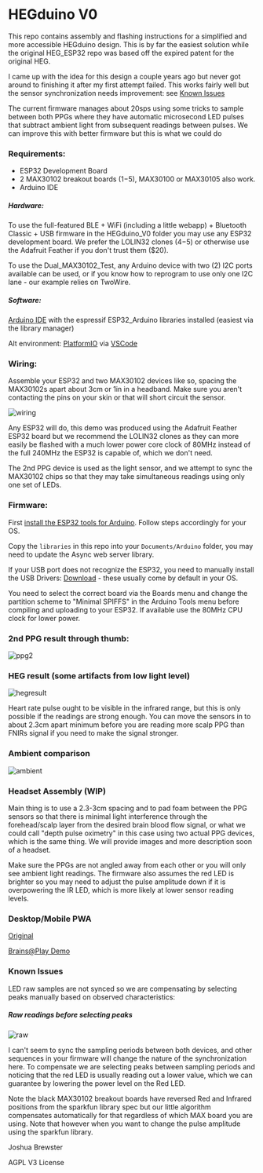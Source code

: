 # HEGduino V0

This repo contains assembly and flashing instructions for a simplified and more accessible HEGduino design. This is by far the easiest solution while the original HEG_ESP32 repo was based off the expired patent for the original HEG. 

I came up with the idea for this design a couple years ago but never got around to finishing it after my first attempt failed. This works fairly well but the sensor synchronization needs improvement: see [Known Issues](#known-issues)

The current firmware manages about 20sps using some tricks to sample between both PPGs where they have automatic microsecond LED pulses that subtract ambient light from subsequent readings between pulses. We can improve this with better firmware but this is what we could do 

### Requirements:

- ESP32 Development Board
- 2 MAX30102 breakout boards ($1-$5), MAX30100 or MAX30105 also work.
- Arduino IDE

##### Hardware:

To use the full-featured BLE + WiFi (including a little webapp) + Bluetooth Classic + USB firmware in the HEGduino_V0 folder you may use any ESP32 development board. We prefer the LOLIN32 clones ($4-$5) or otherwise use the Adafruit Feather if you don't trust them ($20).

To use the Dual_MAX30102_Test, any Arduino device with two (2) I2C ports available can be used, or if you know how to reprogram to use only one I2C lane - our example relies on TwoWire.

##### Software: 

[Arduino IDE](https://www.arduino.cc/en/Main/Software) with the espressif ESP32_Arduino libraries installed (easiest via the library manager)

Alt environment: [PlatformIO](https://platformio.org/) via [VSCode](https://code.visualstudio.com/)

### Wiring:

Assemble your ESP32 and two MAX30102 devices like so, spacing the MAX30102s apart about 3cm or 1in in a headband. Make sure you aren't contacting the pins on your skin or that will short circuit the sensor.

![wiring](./wiring.jpg)

Any ESP32 will do, this demo was produced using the Adafruit Feather ESP32 board but we recommend the LOLIN32 clones as they can more easily be flashed with a much lower power core clock of 80MHz instead of the full 240MHz the ESP32 is capable of, which we don't need.

The 2nd PPG device is used as the light sensor, and we attempt to sync the MAX30102 chips so that they may take simultaneous readings using only one set of LEDs. 

### Firmware: 

First [install the ESP32 tools for Arduino](https://docs.espressif.com/projects/arduino-esp32/en/latest/installing.html).
Follow steps accordingly for your OS. 

Copy the `libraries` in this repo into your `Documents/Arduino` folder, you may need to update the Async web server library.

If your USB port does not recognize the ESP32, you need to manually install the USB Drivers: [Download](https://www.silabs.com/products/development-tools/software/usb-to-uart-bridge-vcp-drivers) - these usually come by default in your OS.

You need to select the correct board via the Boards menu and change the partition scheme to "Minimal SPIFFS" in the Arduino Tools menu before compiling and uploading to your ESP32. If available use the 80MHz CPU clock for lower power.

### 2nd PPG result through thumb:

![ppg2](./ppg2results.png)


### HEG result (some artifacts from low light level)

![hegresult](./hegresult.PNG)

Heart rate pulse ought to be visible in the infrared range, but this is only possible if the readings are strong enough. You can move the sensors in to about 2.3cm apart minimum before you are reading more scalp PPG than FNIRs signal if you need to make the signal stronger. 

### Ambient comparison

![ambient](./ambientresult.PNG)

### Headset Assembly (WIP)

Main thing is to use a 2.3-3cm spacing and to pad foam between the PPG sensors so that there is minimal light interference through the forehead/scalp layer from the desired brain blood flow signal, or what we could call "depth pulse oximetry" in this case using two actual PPG devices, which is the same thing. We will provide images and more description soon of a headset.

Make sure the PPGs are not angled away from each other or you will only see ambient light readings. The firmware also assumes the red LED is brighter so you may need to adjust the pulse amplitude down if it is overpowering the IR LED, which is more likely at lower sensor reading levels. 

### Desktop/Mobile PWA

[Original](https://hegalomania.netlify.app)

[Brains@Play Demo](https://app.brainsatplay.com)

### Known Issues

LED raw samples are not synced so we are compensating by selecting peaks manually based on observed characteristics:

##### Raw readings before selecting peaks
![raw](./outofsync.PNG)

I can't seem to sync the sampling periods between both devices, and other sequences in your firmware will change the nature of the synchronization here. To compensate we are selecting peaks between sampling periods and noticing that the red LED is usually reading out a lower value, which we can guarantee by lowering the power level on the Red LED. 

Note the black MAX30102 breakout boards have reversed Red and Infrared positions from the sparkfun library spec but our little algorithm compensates automatically for that regardless of which MAX board you are using. Note that however when you want to change the pulse amplitude using the sparkfun library.

Joshua Brewster

AGPL V3 License